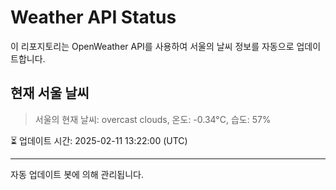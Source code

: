 
# Weather API Status

이 리포지토리는 OpenWeather API를 사용하여 서울의 날씨 정보를 자동으로 업데이트합니다.

## 현재 서울 날씨
> 서울의 현재 날씨: overcast clouds, 온도: -0.34°C, 습도: 57%

⏳ 업데이트 시간: 2025-02-11 13:22:00 (UTC)

---
자동 업데이트 봇에 의해 관리됩니다.
